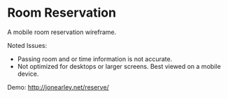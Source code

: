 Room Reservation
========

A mobile room reservation wireframe.

Noted Issues:
- Passing room and or time information is not accurate.
- Not optimized for desktops or larger screens. Best viewed on a mobile device. 

Demo: http://jonearley.net/reserve/